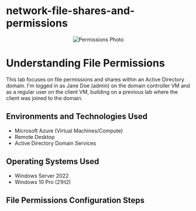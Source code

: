 # network-file-shares-and-permissions
<p align="center">
<img src="https://i.imgur.com/xlYwPUf.png" alt="Permissions Photo"/>
</p>

<h1>Understanding File Permissions</h1>
This lab focuses on file permissions and shares within an Active Directory domain. I'm logged in as Jane Doe (admin) on the domain controller VM and as a regular user on the client VM, building on a previous lab where the client was joined to the domain.

<h2>Environments and Technologies Used</h2>

- Microsoft Azure (Virtual Machines/Compute)
- Remote Desktop
- Active Directory Domain Services

<h2>Operating Systems Used </h2>

- Windows Server 2022
- Windows 10 Pro (21H2)

<h2>File Permissions Configuration Steps</h2>

